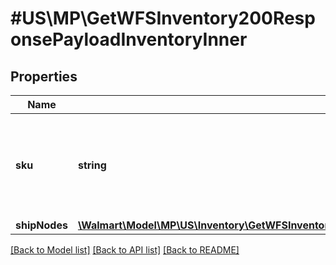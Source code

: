 # #US\MP\GetWFSInventory200ResponsePayloadInventoryInner

## Properties

Name | Type | Description | Notes
------------ | ------------- | ------------- | -------------
**sku** | **string** | An arbitrary alphanumeric unique ID, specified by the seller, which identifies each item. | [optional]
**shipNodes** | [**\Walmart\Model\MP\US\Inventory\GetWFSInventory200ResponsePayloadInventoryInnerShipNodesInner[]**](GetWFSInventory200ResponsePayloadInventoryInnerShipNodesInner.md) |  | [optional]


[[Back to Model list]](../) [[Back to API list]](../../Api/US/MP) [[Back to README]](../../README.md)
